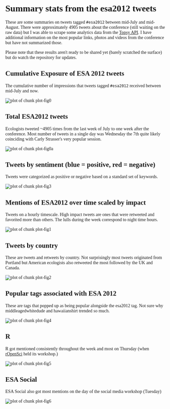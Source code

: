 <style type="text/css">
body {
font-family: 'verdana';
}
</style>

# Summary stats from the esa2012 tweets
These are some summaries on tweets tagged `#esa2012` between mid-July and mid-August. There were approximately 4905 tweets about the conference (still waiting on the raw data) but I was able to scrape some analytics data from the [Topsy API](http://code.google.com/p/otterapi/). I have additional information on the most popular links, photos and videos from the conference but have not summarized those. 

Please note that these results aren't ready to be shared yet (barely scratched the surface) but do watch the repository for updates.

<!-- read external r code -->



## Cumulative Exposure of ESA 2012 tweets
The cumulative number of impressions that tweets tagged `#esa2012` received between mid-July and now.

![plot of chunk plot-fig0](https://raw.github.com/karthikram/esa_twitter_impact/master/figure/plot-fig0.png) 


## Total ESA2012 tweets
Ecologists tweeted ~4905 times from the last week of July to one week after the conference. Most number of tweets in a single day was Wednesday the 7th quite likely coinciding with Carly Strasser's very popular session.

![plot of chunk plot-fig0a](https://raw.github.com/karthikram/esa_twitter_impact/master/figure/plot-fig0a.png) 


## Tweets by sentiment (blue = positive, red = negative)
Tweets were categorized as positive or negative based on a standard set of keywords. 

![plot of chunk plot-fig3](https://raw.github.com/karthikram/esa_twitter_impact/master/figure/plot-fig3.png) 


## Mentions of ESA2012 over time scaled by impact
Tweets on a hourly timescale. High impact tweets are ones that were retweeted and favorited more than others. The lulls during the week correspond to night time hours.

![plot of chunk plot-fig1](https://raw.github.com/karthikram/esa_twitter_impact/master/figure/plot-fig1.png) 

## Tweets by country
These are tweets and retweets by country. Not surprisingly most tweets originated from Portland but American ecologists also retweeted the most followed by the UK and Canada.

![plot of chunk plot-fig2](https://raw.github.com/karthikram/esa_twitter_impact/master/figure/plot-fig2.png) 

## Popular tags associated with ESA 2012
These are tags that popped up as being popular alongside the esa2012 tag. Not sure why middleagedwhitedude and hawaiianshirt trended so much.


![plot of chunk plot-fig4](https://raw.github.com/karthikram/esa_twitter_impact/master/figure/plot-fig4.png) 

## R 
R got mentioned consistently throughout the week and most on Thursday (when [rOpenSci](http://ropensci.org) held its workshop.) 

![plot of chunk plot-fig5](https://raw.github.com/karthikram/esa_twitter_impact/master/figure/plot-fig5.png) 

 
## ESA Social 
ESA Social also got most mentions on the day of the social media workshop (Tuesday)

![plot of chunk plot-fig6](https://raw.github.com/karthikram/esa_twitter_impact/master/figure/plot-fig6.png) 

 

